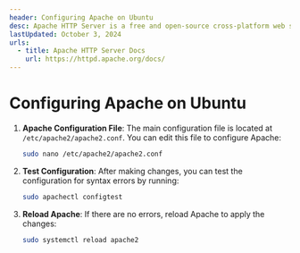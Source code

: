 ```yaml
---
header: Configuring Apache on Ubuntu
desc: Apache HTTP Server is a free and open-source cross-platform web server.
lastUpdated: October 3, 2024
urls:
  - title: Apache HTTP Server Docs
    url: https://httpd.apache.org/docs/
---
```


# Configuring Apache on Ubuntu

1. **Apache Configuration File**: The main configuration file is located at `/etc/apache2/apache2.conf`. You can edit this file to configure Apache:

   ```bash
   sudo nano /etc/apache2/apache2.conf
   ```

2. **Test Configuration**: After making changes, you can test the configuration for syntax errors by running:

   ```bash
   sudo apachectl configtest
   ```

3. **Reload Apache**: If there are no errors, reload Apache to apply the changes:

   ```bash
   sudo systemctl reload apache2
   ```
